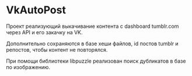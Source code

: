 # VkAutoPost
Проект реализующий выкачивание контента с dashboard tumblr.com через API и его закачку на VK.

Дополнительно сохраняются в базе хеши файлов, id постов tumblr и репостов, чтобы контент не повторялся.

При помощи библиотеки libpuzzle реализован поиск дубликатов в базе по изображению.
